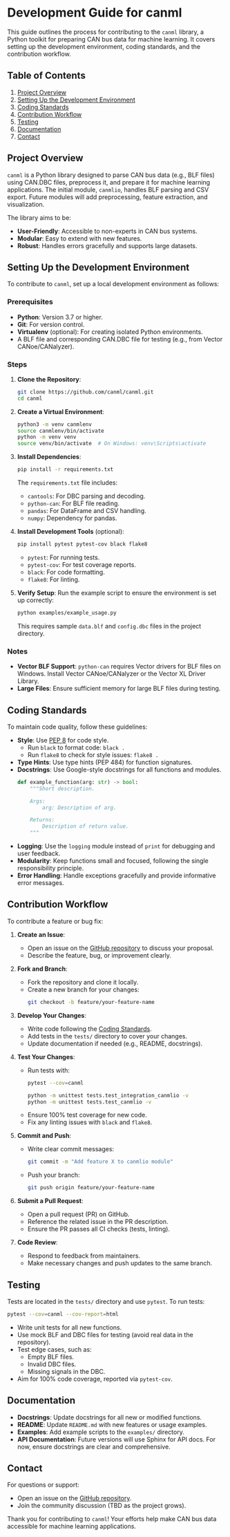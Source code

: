 # Development Guide for canml

This guide outlines the process for contributing to the `canml` library, a Python toolkit for preparing CAN bus data for machine learning. It covers setting up the development environment, coding standards, and the contribution workflow.

## Table of Contents
1. [Project Overview](#project-overview)
2. [Setting Up the Development Environment](#setting-up-the-development-environment)
3. [Coding Standards](#coding-standards)
4. [Contribution Workflow](#contribution-workflow)
5. [Testing](#testing)
6. [Documentation](#documentation)
7. [Contact](#contact)

## Project Overview

`canml` is a Python library designed to parse CAN bus data (e.g., BLF files) using CAN.DBC files, preprocess it, and prepare it for machine learning applications. The initial module, `canmlio`, handles BLF parsing and CSV export. Future modules will add preprocessing, feature extraction, and visualization.

The library aims to be:
- **User-Friendly**: Accessible to non-experts in CAN bus systems.
- **Modular**: Easy to extend with new features.
- **Robust**: Handles errors gracefully and supports large datasets.

## Setting Up the Development Environment

To contribute to `canml`, set up a local development environment as follows:

### Prerequisites
- **Python**: Version 3.7 or higher.
- **Git**: For version control.
- **Virtualenv** (optional): For creating isolated Python environments.
- A BLF file and corresponding CAN.DBC file for testing (e.g., from Vector CANoe/CANalyzer).

### Steps
1. **Clone the Repository**:
   ```bash
   git clone https://github.com/canml/canml.git
   cd canml
   ```

2. **Create a Virtual Environment**:
   ```bash
   python3 -m venv canmlenv
   source canmlenv/bin/activate
   python -m venv venv
   source venv/bin/activate  # On Windows: venv\Scripts\activate
   ```

3. **Install Dependencies**:
   ```bash
   pip install -r requirements.txt
   ```
   The `requirements.txt` file includes:
   - `cantools`: For DBC parsing and decoding.
   - `python-can`: For BLF file reading.
   - `pandas`: For DataFrame and CSV handling.
   - `numpy`: Dependency for pandas.

4. **Install Development Tools** (optional):
   ```bash
   pip install pytest pytest-cov black flake8
   ```
   - `pytest`: For running tests.
   - `pytest-cov`: For test coverage reports.
   - `black`: For code formatting.
   - `flake8`: For linting.

5. **Verify Setup**:
   Run the example script to ensure the environment is set up correctly:
   ```bash
   python examples/example_usage.py
   ```
   This requires sample `data.blf` and `config.dbc` files in the project directory.

### Notes
- **Vector BLF Support**: `python-can` requires Vector drivers for BLF files on Windows. Install Vector CANoe/CANalyzer or the Vector XL Driver Library.
- **Large Files**: Ensure sufficient memory for large BLF files during testing.

## Coding Standards

To maintain code quality, follow these guidelines:
- **Style**: Use [PEP 8](https://www.python.org/dev/peps/pep-0008/) for code style.
  - Run `black` to format code: `black .`
  - Run `flake8` to check for style issues: `flake8 .`
- **Type Hints**: Use type hints (PEP 484) for function signatures.
- **Docstrings**: Use Google-style docstrings for all functions and modules.
  ```python
  def example_function(arg: str) -> bool:
      """Short description.

      Args:
          arg: Description of arg.

      Returns:
          Description of return value.
      """
  ```
- **Logging**: Use the `logging` module instead of `print` for debugging and user feedback.
- **Modularity**: Keep functions small and focused, following the single responsibility principle.
- **Error Handling**: Handle exceptions gracefully and provide informative error messages.

## Contribution Workflow

To contribute a feature or bug fix:
1. **Create an Issue**:
   - Open an issue on the [GitHub repository](https://github.com/canml/canml) to discuss your proposal.
   - Describe the feature, bug, or improvement clearly.

2. **Fork and Branch**:
   - Fork the repository and clone it locally.
   - Create a new branch for your changes:
     ```bash
     git checkout -b feature/your-feature-name
     ```

3. **Develop Your Changes**:
   - Write code following the [Coding Standards](#coding-standards).
   - Add tests in the `tests/` directory to cover your changes.
   - Update documentation if needed (e.g., README, docstrings).

4. **Test Your Changes**:
   - Run tests with:
     ```bash
     pytest --cov=canml

     python -m unittest tests.test_integration_canmlio -v
     python -m unittest tests.test_canmlio -v
     ```
   - Ensure 100% test coverage for new code.
   - Fix any linting issues with `black` and `flake8`.

5. **Commit and Push**:
   - Write clear commit messages:
     ```bash
     git commit -m "Add feature X to canmlio module"
     ```
   - Push your branch:
     ```bash
     git push origin feature/your-feature-name
     ```

6. **Submit a Pull Request**:
   - Open a pull request (PR) on GitHub.
   - Reference the related issue in the PR description.
   - Ensure the PR passes all CI checks (tests, linting).

7. **Code Review**:
   - Respond to feedback from maintainers.
   - Make necessary changes and push updates to the same branch.

## Testing

Tests are located in the `tests/` directory and use `pytest`. To run tests:
```bash
pytest --cov=canml --cov-report=html
```
- Write unit tests for all new functions.
- Use mock BLF and DBC files for testing (avoid real data in the repository).
- Test edge cases, such as:
  - Empty BLF files.
  - Invalid DBC files.
  - Missing signals in the DBC.
- Aim for 100% code coverage, reported via `pytest-cov`.

## Documentation

- **Docstrings**: Update docstrings for all new or modified functions.
- **README**: Update `README.md` with new features or usage examples.
- **Examples**: Add example scripts to the `examples/` directory.
- **API Documentation**: Future versions will use Sphinx for API docs. For now, ensure docstrings are clear and comprehensive.

## Contact

For questions or support:
- Open an issue on the [GitHub repository](https://github.com/canml/canml).
- Join the community discussion (TBD as the project grows).

Thank you for contributing to `canml`! Your efforts help make CAN bus data accessible for machine learning applications.